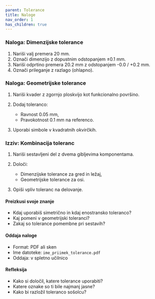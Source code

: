 ```yaml
---
parent: Tolerance
title: Naloge
nav_order: 1
has_children: true
---
```


### Naloga: Dimenzijske tolerance

1. Nariši valj premera 20 mm.
2. Označi dimenzijo z dopustnim odstopanjem ±0.1 mm.
3. Nariši odprtino premera 20.2 mm z odstopanjem -0.0 / +0.2 mm.
4. Označi prileganje z razlago (ohlapno).

### Naloga: Geometrijske tolerance

1. Nariši kvader z zgornjo ploskvijo kot funkcionalno površino.
2. Dodaj toleranco:

   * Ravnost 0.05 mm,
   * Pravokotnost 0.1 mm na referenco.
3. Uporabi simbole v kvadratnih okvirčkih.

### Izziv: Kombinacija toleranc

1. Nariši sestavljeni del z dvema gibljevima komponentama.
2. Določi:

   * Dimenzijske tolerance za gred in ležaj,
   * Geometrijske tolerance za osi.
3. Opiši vpliv toleranc na delovanje.

#### Preizkusi svoje znanje

* Kdaj uporabiš simetrično in kdaj enostransko toleranco?
* Kaj pomeni v geometrijski toleranci?
* Zakaj so tolerance pomembne pri sestavih?

#### Oddaja naloge

* Format: PDF ali sken
* Ime datoteke: `ime_priimek_tolerance.pdf`
* Oddaja: v spletno učilnico

#### Refleksija

* Kako si določil, katere tolerance uporabiti?
* Katere oznake so ti bile najmanj jasne?
* Kako bi razložil toleranco sošolcu?


